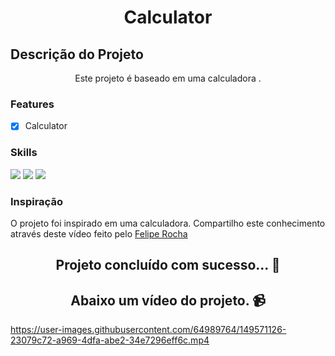 <h1 align="center">Calculator</h1>

## Descrição do Projeto

<p align="center">Este projeto é baseado em uma calculadora .</p>

### Features

- [x] Calculator

### Skills

<div>
<img src="https://img.shields.io/badge/HTML5-E34F26?style=for-the-badge&logo=html5&logoColor=white">

<img src="https://img.shields.io/badge/CSS-1e79e2?&style=for-the-badge&logo=css3&logoColor=white">

<img src="https://img.shields.io/badge/JavaScript-F7DF1E?style=for-the-badge&logo=javascript&logoColor=black">
</div>

### Inspiração

<p> O projeto foi inspirado em uma calculadora. Compartilho este conhecimento através deste vídeo feito pelo <a href="https://www.youtube.com/watch?v=93wPYo1pjic">Felipe Rocha</a></p>

<h2 align="center"> 
	Projeto concluído com sucesso... 🚀
</h2>

<h2 align="center">Abaixo um vídeo do projeto. 📹</h2>


https://user-images.githubusercontent.com/64989764/149571126-23079c72-a969-4dfa-abe2-34e7296eff6c.mp4


